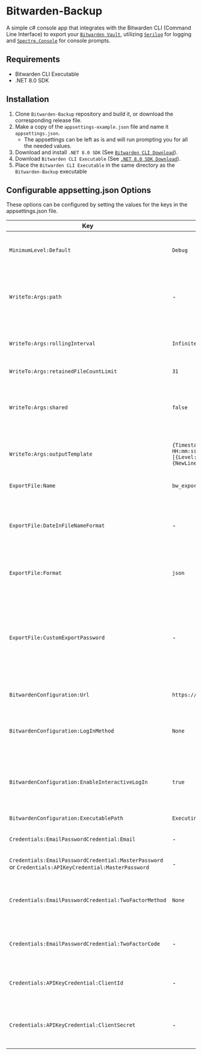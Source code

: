 # Bitwarden-Backup

A simple c# console app that integrates with the Bitwarden CLI (Command Line Interface) to export your [`Bitwarden Vault`](https://bitwarden.com/help/cli/), utilizing [`Serilog`](https://github.com/serilog/serilog) for logging and [`Spectre.Console`](https://github.com/spectreconsole/spectre.console) for console prompts.

## Requirements
- Bitwarden CLI Executable
- .NET 8.0 SDK

## Installation
1. Clone `Bitwarden-Backup` repository and build it, or download the corresponding release file.
1. Make a copy of the `appsettings-example.json` file and name it `appsettings.json`.
    - The appsettings can be left as is and will run prompting you for all the needed values.
1. Download and install `.NET 8.0 SDK` (See [`Bitwarden CLI Download`](https://bitwarden.com/help/cli/)).
1. Download `Bitwarden CLI Executable` (See [`.NET 8.0 SDK Download`](https://dotnet.microsoft.com/en-us/download/dotnet/8.0)).
1. Place the `Bitwarden CLI Executable` in the same directory as the `Bitwarden-Backup` executable 

## Configurable appsetting.json Options
These options can be configured by setting the values for the keys in the appsettings.json file.

| Key  | Default | Example | Description |
| ---- | ---- | ---- | ---- |
| `MinimumLevel:Default` | `Debug` | `Information` | The minimum log event level written to the log file. See [`Serilog Minimum Level`](https://github.com/serilog/serilog/wiki/Configuration-Basics#minimum-level). |
| `WriteTo:Args:path` | - | `Logs/log.txt` | The file name or path to the file name. If the directories to the file names don't exist, it will be created. |
| `WriteTo:Args:rollingInterval` | `Infinite` | `Day` | The frequency at which the log file should roll. See [`Serilog Rolling Interval`](https://github.com/serilog/serilog-sinks-file/blob/dev/src/Serilog.Sinks.File/RollingInterval.cs). |
| `WriteTo:Args:retainedFileCountLimit` | `31` | `null` | The number of files to retain. |
| `WriteTo:Args:shared` | `false` | `true` | By default, only one process may write to a log file at a given time. Setting this allows multi-process shared log files. |
| `WriteTo:Args:outputTemplate` | `{Timestamp:yyyy-MM-dd HH:mm:ss.fff zzz} [{Level:u3}] {Message:lj}{NewLine}{Exception}` | `{Timestamp:yyyy-MM-dd HH:mm:ss} [{Level:u5}] {Message:lj}{NewLine}{Exception}` | The format for each log entry. See [`Serilog Formatting Output`](https://github.com/serilog/serilog/wiki/Formatting-Output). |
| `ExportFile:Name` | `bw_export` | `C:\Temp\bw_export` | The path to place the exported file with the file name. |
| `ExportFile:DateInFileNameFormat` | - | `yyyyMMdd` | When set, a date string based on the format is appended to the exported file name. See [`Format Specifier`](https://learn.microsoft.com/en-us/dotnet/standard/base-types/custom-date-and-time-format-strings). |
| `ExportFile:Format` | `json` | `encrypted_json` | The file format of the exported file. See [`Export Format`](https://github.com/stchao/Bitwarden-Backup/blob/main/Bitwarden-Backup/Models/Enums.cs) for all options. |
| `ExportFile:CustomExportPassword` | - | `custompw` | When `ExportFile:Format` is set to `encrypted_json` and this is set, the file will be encrypted with this password instead of the Bitwarden's account encryption key. |
| `BitwardenConfiguration:Url` |`https://vault.bitwarden.com` | `https://your.bw.domain.com` | The Bitwarden server to connect to. |
| `BitwardenConfiguration:LogInMethod` | `None` | `EmailPw` | The method to log in to your Bitwarden vault. See [`Log In Method`](https://github.com/stchao/Bitwarden-Backup/blob/main/Bitwarden-Backup/Models/Enums.cs) for all options. |
| `BitwardenConfiguration:EnableInteractiveLogIn` | `true` | `false` | If you want to be prompted for any missing but required values from the appsettings.json file. |
| `BitwardenConfiguration:ExecutablePath` | `Executing Directory` | `C:\Temp` | The path to the bw.exe file. |
| `Credentials:EmailPasswordCredential:Email` | - | `email@example.com` | The email address for your Bitwarden vault. |
| `Credentials:EmailPasswordCredential:MasterPassword` or `Credentials:APIKeyCredential:MasterPassword` | - | `bwpassword` | The master password for your Bitwarden vault. |
| `Credentials:EmailPasswordCredential:TwoFactorMethod` | `None` | `Email` | The two factor method to unlock your Bitwarden vault. See [`Two Factor Method`](https://github.com/stchao/Bitwarden-Backup/blob/main/Bitwarden-Backup/Models/Enums.cs) for all options. |
| `Credentials:EmailPasswordCredential:TwoFactorCode` | - | `999999` | The two factor code corresponding to the two factor method. |
| `Credentials:APIKeyCredential:ClientId` | - | `user.clientId` | A value unique to your account. See [`Personal API Key`](https://bitwarden.com/help/personal-api-key/) for how to obtain it. |
| `Credentials:APIKeyCredential:ClientSecret` | - | `clientSecret` | A unique value that can be rotated. See [`Personal API Key`](https://bitwarden.com/help/personal-api-key/) for how to obtain it. |